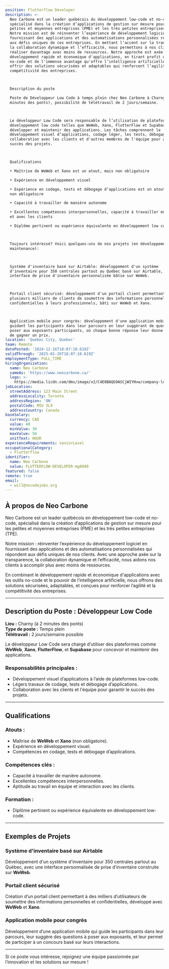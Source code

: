 ```yaml
---
position: Flutterflow Developer
description: >-
  Neo Carbone est un leader québécois du développement low-code et no-code,
  spécialisé dans la création d’applications de gestion sur mesure pour les
  petites et moyennes entreprises (PME) et les très petites entreprises (TPE).
  Notre mission est de réinventer l’expérience de développement logiciel en
  fournissant des applications et des automatisations personnalisées répondant
  aux défis uniques de ces entreprises. En mettant l’accent sur la transparence,
  la collaboration dynamique et l’efficacité, nous permettons à nos clients de
  réaliser davantage avec moins de ressources. Notre approche est axée sur un
  développement rapide et économique d'applications, en tirant profit des outils
  no-code et de l'immense avantage qu'offre l’intelligence artificielle pour
  offrir des solutions sécurisées et adaptables qui renforcent l’agilité et la
  compétitivité des entreprises.



  Description du poste

  Poste de Développeur Low Code à temps plein chez Neo Carbone à Charny (2
  minutes des ponts), possibilité de télétravail de 2 jours/semaine.



  Le développeur Low Code sera responsable de l’utilisation de plateformes de
  développement low code telles que WeWeb, Xano, FlutterFlow et Supabase pour
  développer et maintenir des applications. Les tâches comprennent le
  développement visuel d’applications, codage léger, les tests, débogage, et
  collaboration avec les clients et d'autres membres de l'équipe pour assurer le
  succès des projets.



  Qualifications

  • Maîtrise de WeWeb et Xano est un atout, mais non obligatoire

  • Expérience en développement visuel

  • Expérience en codage, tests et débogage d’applications est un atout mais,
  non obligatoire

  • Capacité à travailler de manière autonome

  • Excellentes compétences interpersonnelles, capacité à travailler en équipe
  et avec les clients

  • Diplôme pertinent ou expérience équivalente en développement low code



  Toujours intéressé? Voici quelques-uns de nos projets (en développement ou en
  maintenance):



  Système d'inventaire basé sur Airtable: développement d'un système
  d'inventaire pour 350 centrales partout au Québec basé sur Airtable, avec une
  interface de prise d'inventaire personnalisée bâtie sur WeWeb.



  Portail client sécurisé: développement d'un portail client permettant à
  plusieurs milliers de clients de soumettre des informations personnelles et
  confidentielles à leurs professionnels, bâti sur WeWeb et Xano.



  Application mobile pour congrès: développement d'une application mobile
  guidant les participants dans leur parcours en leur suggérant de questions à
  poser aux exposants participants, où chaque bonne réponse leur donne la chance
  de gagner un prix.
location: 'Quebec City, Quebec'
team: Remote
datePosted: '2024-12-16T18:07:10.619Z'
validThrough: '2025-01-26T18:07:10.619Z'
employmentType: FULL_TIME
hiringOrganization:
  name: Neo Carbone
  sameAs: 'https://www.neocarbone.ca/'
  logo: >-
    https://media.licdn.com/dms/image/v2/C4E0BAQG9ASCjWIYHvw/company-logo_200_200/company-logo_200_200/0/1663272204789/neocarbone_logo?e=1740009600&v=beta&t=kYUFPkgrS3knLdof7VhHffu7ZN210HKoz7BIGPusd_E
jobLocation:
  streetAddress: 123 Main Street
  addressLocality: Toronto
  addressRegion: 'ON'
  postalCode: M5V 3L9
  addressCountry: Canada
baseSalary:
  currency: CAD
  value: 40
  minValue: 30
  maxValue: 50
  unitText: HOUR
experienceRequirements: seniorLevel
occupationalCategory:
  - Flutterflow
identifier:
  name: Neo Carbone
  value: FLUTTERFLOW-DEVELOPER-mg8940
featured: false
remote: true
email:
  - will@nocodejobs.org
---
```

## À propos de Neo Carbone  

Neo Carbone est un leader québécois en développement low-code et no-code, spécialisé dans la création d’applications de gestion sur mesure pour les petites et moyennes entreprises (PME) et les très petites entreprises (TPE).  

Notre mission : réinventer l’expérience du développement logiciel en fournissant des applications et des automatisations personnalisées qui répondent aux défis uniques de nos clients. Avec une approche axée sur la transparence, la collaboration dynamique et l’efficacité, nous aidons nos clients à accomplir plus avec moins de ressources.  

En combinant le développement rapide et économique d'applications avec les outils no-code et le pouvoir de l’intelligence artificielle, nous offrons des solutions sécurisées, adaptables, et conçues pour renforcer l’agilité et la compétitivité des entreprises.  

---

## Description du Poste : Développeur Low Code  

**Lieu :** Charny (à 2 minutes des ponts)  
**Type de poste :** Temps plein  
**Télétravail :** 2 jours/semaine possible  

Le développeur Low Code sera chargé d’utiliser des plateformes comme **WeWeb**, **Xano**, **FlutterFlow**, et **Supabase** pour concevoir et maintenir des applications.  

### Responsabilités principales :  
- Développement visuel d’applications à l’aide de plateformes low-code.  
- Légers travaux de codage, tests et débogage d’applications.  
- Collaboration avec les clients et l'équipe pour garantir le succès des projets.  

---

## Qualifications  

### Atouts :  
- Maîtrise de **WeWeb** et **Xano** (non obligatoire).  
- Expérience en développement visuel.  
- Compétences en codage, tests et débogage d’applications.  

### Compétences clés :  
- Capacité à travailler de manière autonome.  
- Excellentes compétences interpersonnelles.  
- Aptitude au travail en équipe et interaction avec les clients.  

### Formation :  
- Diplôme pertinent ou expérience équivalente en développement low-code.  

---

## Exemples de Projets  

### Système d'inventaire basé sur Airtable  
Développement d'un système d'inventaire pour 350 centrales partout au Québec, avec une interface personnalisée de prise d'inventaire construite sur **WeWeb**.  

### Portail client sécurisé  
Création d’un portail client permettant à des milliers d’utilisateurs de soumettre des informations personnelles et confidentielles, développé avec **WeWeb** et **Xano**.  

### Application mobile pour congrès  
Développement d’une application mobile qui guide les participants dans leur parcours, leur suggère des questions à poser aux exposants, et leur permet de participer à un concours basé sur leurs interactions.  

---

Si ce poste vous intéresse, rejoignez une équipe passionnée par l’innovation et les solutions sur mesure !  
